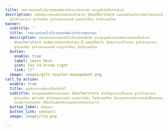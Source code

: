 ```yaml
---
title: บทความน่าสนใจเกี่ยวกับซอฟต์แวร์บริหารบัตรกำนัล และคูปองอิเล็กทรอนิกส์
description: เคล็ดลับการขายบัตรกำนัลออนไลน์จาก Voucherstore แพลตฟอร์มบริหารบัตรกำนัลทางเลือกเพื่อธุรกิจการโรงแรม
  ธุรกิจร้านอาหาร ธุรกิจคลินิก ธุรกิจสนามกอล์ฟ และธุรกิจอื่นๆ ทั่วประเทศไทย
banner:
  subtitle: ''
  title: 'บทความน่าสนใจเกี่ยวกับซอฟต์แวร์บริหารบัตรกำนัล '
  description: อัพเดทบทความน่าสนใจเกี่ยวกับเคล็ดลับ และกุลยุทธ์การขายบัตรกำนัลออนไลน์จาก
    Voucherstore ซอฟต์แวร์บริหารบัตรกำนัล E-vouchers เพื่อธุรกิจการโรงแรม ธุรกิจร้านอาหาร
    ธุรกิจคลินิก ธุรกิจสนามกอล์ฟ และธุรกิจอื่นๆ ทั่วประเทศไทย
  button:
    enable: true
    label: Learn More
    icon: fas fa-arrow-right
    link: "/"
  image: images/gift-voucher-management.png
call_to_action:
  enable: true
  title: คุณต้องการเพิ่มรายได้หรือไม่?
  subtitle: ด้วยคุณสมบัติที่ครบถ้วนของ Voucherstore ช่วยให้ธุรกิจการโรงแรม ธุรกิจร้านอาหาร
    ธุรกิจคลินิก ธุรกิจสปา ธุรกิจสนามกอล์ฟ และธุรกิจอื่นๆ ในประเทศไทย มีระบบบริหารบัตรกำนัลที่เป็นมาตรฐานสากล
    และมีความปลอดภัย เป็นเครื่องมือปรับกลยุทธ์การขายอย่างถาวร
  button_label: ติดต่อเรา
  button_link: contact/
  image: images/cta.png

---
```

